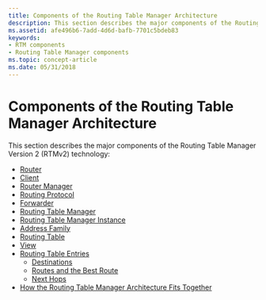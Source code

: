 ```yaml
---
title: Components of the Routing Table Manager Architecture
description: This section describes the major components of the Routing Table Manager Version 2 (RTMv2) technology
ms.assetid: afe496b6-7add-4d6d-bafb-7701c5bdeb83
keywords:
- RTM components
- Routing Table Manager components
ms.topic: concept-article
ms.date: 05/31/2018
---
```


# Components of the Routing Table Manager Architecture

This section describes the major components of the Routing Table Manager Version 2 (RTMv2) technology:

-   [Router](router-rtmv2ov.md)
-   [Client](client.md)
-   [Router Manager](router-manager.md)
-   [Routing Protocol](routing-protocol.md)
-   [Forwarder](forwarder.md)
-   [Routing Table Manager](routing-table-manager.md)
-   [Routing Table Manager Instance](routing-table-manager-instance.md)
-   [Address Family](address-family.md)
-   [Routing Table](routing-table.md)
-   [View](view.md)
-   [Routing Table Entries](routing-table-entries.md)
    -   [Destinations](destinations.md)
    -   [Routes and the Best Route](routes-and-the-best-route.md)
    -   [Next Hops](next-hops.md)
-   [How the Routing Table Manager Architecture Fits Together](how-the-routing-table-manager-architecture-fits-together.md)

 

 




